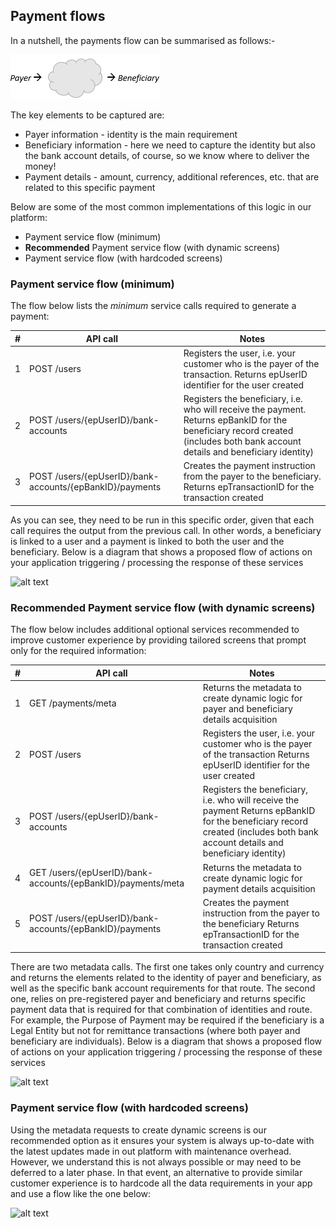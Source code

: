 ## Payment flows
In a nutshell, the payments flow can be summarised as follows:-

![alt text](https://raw.githubusercontent.com/Earthport/rest-api-docs/master/images/payment_flow.PNG "Payment flow")

The key elements to be captured are:
* Payer information - identity is the main requirement
* Beneficiary information - here we need to capture the identity but also the bank account details, of course, so we know where to deliver the money!
* Payment details - amount, currency, additional references, etc. that are related to this specific payment

Below are some of the most common implementations of this logic in our platform:

* Payment service flow (minimum)
* **Recommended** Payment service flow (with dynamic screens)
* Payment service flow (with hardcoded screens)

### Payment service flow (minimum)

The flow below lists the *minimum* service calls required to generate a payment:

| # | API call | Notes |
| - | ----------- | --------- |
| 1 | POST /users	             | Registers the user, i.e. your customer who is the payer of the transaction. Returns epUserID identifier for the user created |
| 2 | POST /users/{epUserID}/bank-accounts	| Registers the beneficiary, i.e. who will receive the payment. Returns epBankID for the beneficiary record created (includes both bank account details and beneficiary identity) |
| 3 | POST /users/{epUserID}/bank-accounts/{epBankID}/payments	| Creates the payment instruction from the payer to the beneficiary. Returns epTransactionID for the transaction created |

As you can see, they need to be run in this specific order, given that each call requires the output from the previous call. In other words, a beneficiary is linked to a user and a payment is linked to both the user and the beneficiary. 
Below is a diagram that shows a proposed flow of actions on your application triggering / processing the response of these services

![alt text](https://cdn.rawgit.com/Earthport/rest-api-docs/master/images/RestAPI-Payments-Granular-minimum.svg "Payment service (minimum flow)")

### Recommended Payment service flow (with dynamic screens)

The flow below includes additional optional services recommended to improve customer experience by providing tailored screens that prompt only for the required information:

| # | API call | Notes |
| - | ----------- | --------- |
| 1 | GET /payments/meta	| Returns the metadata to create dynamic logic for payer and beneficiary details acquisition |
| 2 | POST /users | Registers the user, i.e. your customer who is the payer of the transaction Returns epUserID identifier for the user created |
| 3 | POST /users/{epUserID}/bank-accounts | Registers the beneficiary, i.e. who will receive the payment Returns epBankID for the beneficiary record created (includes both bank account details and beneficiary identity) |
| 4 | GET /users/{epUserID}/bank-accounts/{epBankID}/payments/meta | Returns the metadata to create dynamic logic for payment details acquisition |
| 5 | POST /users/{epUserID}/bank-accounts/{epBankID}/payments | Creates the payment instruction from the payer to the beneficiary Returns epTransactionID for the transaction created |

There are two metadata calls. The first one takes only country and currency and returns the elements related to the identity of payer and beneficiary, as well as the specific bank account requirements for that route. The second one, relies on pre-registered payer and beneficiary and returns specific payment data that is required for that combination of identities and route. For example, the Purpose of Payment may be required if the beneficiary is a Legal Entity but not for remittance transactions (where both payer and beneficiary are individuals).
Below is a diagram that shows a proposed flow of actions on your application triggering / processing the response of these services

![alt text](https://cdn.rawgit.com/Earthport/rest-api-docs/master/images/RestAPI-Payments-Granular-dynamic.svg "Payment service (recommended flow)")

### Payment service flow (with hardcoded screens)

Using the metadata requests to create dynamic screens is our recommended option as it ensures your system is always up-to-date with the latest updates made in out platform with maintenance overhead. However, we understand this is not always possible or may need to be deferred to a later phase. In that event, an alternative to provide similar customer experience is to hardcode all the data requirements in your app and use a flow like the one below:

![alt text](https://cdn.rawgit.com/Earthport/rest-api-docs/master/images/RestAPI-Payments-Granular-hardcoded.svg "Payment service (hardcoded screen flow)")